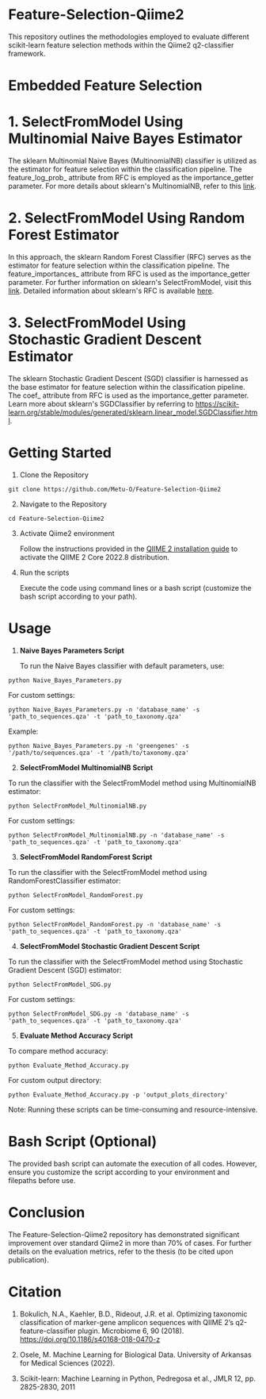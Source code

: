 # Feature-Selection-Qiime2

This repository outlines the methodologies employed to evaluate different scikit-learn feature selection methods within the Qiime2 q2-classifier framework.

# Embedded Feature Selection

# 1. SelectFromModel Using Multinomial Naive Bayes Estimator

The sklearn Multinomial Naive Bayes (MultinomialNB) classifier is utilized as the estimator for feature selection within the classification pipeline. The feature_log_prob_ attribute from RFC is employed as the importance_getter parameter. For more details about sklearn's MultinomialNB, refer to this [link](https://scikit-learn.org/stable/modules/generated/sklearn.naive_bayes.MultinomialNB.html).

# 2. SelectFromModel Using Random Forest Estimator

In this approach, the sklearn Random Forest Classifier (RFC) serves as the estimator for feature selection within the classification pipeline. The feature_importances_ attribute from RFC is used as the importance_getter parameter. For further information on sklearn's SelectFromModel, visit this [link](https://scikit-learn.org/stable/modules/generated/sklearn.feature_selection.SelectFromModel.html). Detailed information about sklearn's RFC is available [here](https://scikit-learn.org/stable/modules/generated/sklearn.ensemble.RandomForestClassifier.html). 

# 3. SelectFromModel Using Stochastic Gradient Descent Estimator

The sklearn Stochastic Gradient Descent (SGD) classifier is harnessed as the base estimator for feature selection within the classification pipeline. The coef_ attribute from RFC is used as the importance_getter parameter. Learn more about sklearn's SGDClassifier by referring to https://scikit-learn.org/stable/modules/generated/sklearn.linear_model.SGDClassifier.html.  

# Getting Started 

1. Clone the Repository

  ```
  git clone https://github.com/Metu-O/Feature-Selection-Qiime2
  ```
  
2. Navigate to the Repository

  ```
  cd Feature-Selection-Qiime2
  ```

3. Activate Qiime2 environment
   
   Follow the instructions provided in the [QIIME 2 installation guide](https://docs.qiime2.org/2022.8/install/) to activate the QIIME 2 Core 2022.8 distribution.

4. Run the scripts

   Execute the code using command lines or a bash script (customize the bash script according to your path). 

# Usage

1. **Naive Bayes Parameters Script**
  
   To run the Naive Bayes classifier with default parameters, use:
   
```
python Naive_Bayes_Parameters.py
```

  For custom settings:
  
```
python Naive_Bayes_Parameters.py -n 'database_name' -s 'path_to_sequences.qza' -t 'path_to_taxonomy.qza'
```

  Example: 
  
```
python Naive_Bayes_Parameters.py -n 'greengenes' -s '/path/to/sequences.qza' -t '/path/to/taxonomy.qza'
```

2. **SelectFromModel MultinomialNB Script**

  To run the classifier with the SelectFromModel method using MultinomialNB estimator:
  
```
python SelectFromModel_MultinomialNB.py
```

  For custom settings:
  
```
python SelectFromModel_MultinomialNB.py -n 'database_name' -s 'path_to_sequences.qza' -t 'path_to_taxonomy.qza'
```

3. **SelectFromModel RandomForest Script**

  To run the classifier with the SelectFromModel method using RandomForestClassifier estimator:
  
```
python SelectFromModel_RandomForest.py
```

  For custom settings:
  
```
python SelectFromModel_RandomForest.py -n 'database_name' -s 'path_to_sequences.qza' -t 'path_to_taxonomy.qza'
```

4. **SelectFromModel Stochastic Gradient Descent Script**

  To run the classifier with the SelectFromModel method using Stochastic Gradient Descent (SGD) estimator:
  
```
python SelectFromModel_SDG.py
```

  For custom settings:
  
```
python SelectFromModel_SDG.py -n 'database_name' -s 'path_to_sequences.qza' -t 'path_to_taxonomy.qza'
```

5. **Evaluate Method Accuracy Script**

  To compare method accuracy:
  
```
python Evaluate_Method_Accuracy.py
```

For custom output directory:

```
python Evaluate_Method_Accuracy.py -p 'output_plots_directory'
```

Note: Running these scripts can be time-consuming and resource-intensive.

# Bash Script (Optional)

The provided bash script can automate the execution of all codes. However, ensure you customize the script according to your environment and filepaths before use.

# Conclusion

The Feature-Selection-Qiime2 repository has demonstrated significant improvement over standard Qiime2 in more than 70% of cases. For further details on the evaluation metrics, refer to the thesis (to be cited upon publication). 

# Citation

1. Bokulich, N.A., Kaehler, B.D., Rideout, J.R. et al. Optimizing taxonomic classification of marker-gene amplicon sequences with QIIME 2’s q2-feature-classifier plugin. Microbiome 6, 90 (2018). https://doi.org/10.1186/s40168-018-0470-z

2. Osele, M. Machine Learning for Biological Data. University of Arkansas for Medical Sciences (2022). 

3. Scikit-learn: Machine Learning in Python, Pedregosa et al., JMLR 12, pp. 2825-2830, 2011

